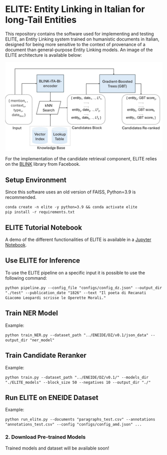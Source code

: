 # ELITE: Entity Linking in Italian for long-Tail Entities

This repository contains the software used for implementing and testing ELITE, an Entity Linking system trained on humanistic documents in Italian, designed for being more sensitive to the context of provenance of a document than general-purpose Entity Linking models. An image of the ELITE architecture is available below:

<img src="docs/elite.jpg" alt="drawing" width="700"/>

For the implementation of the candidate retrieval component, ELITE relies on the [BLINK](https://github.com/facebookresearch/BLINK) library from Facebook.

## Setup Environment


Since this software uses an old version of FAISS, Python=3.9 is recommended.

```
conda create -n elite -y python=3.9 && conda activate elite
pip install -r requirements.txt
```


## ELITE Tutorial Notebook

A demo of the different functionalities of ELITE is available in a [Jupyter Notebook](./tutorial_elite.ipynb).


## Use ELITE for Inference

To use the ELITE pipeline on a specific input it is possible to use the following command: 
```
python pipeline.py --config_file "configs/config_dz.json" --output_dir "./test" --publication_date "1826" --text "Il poeta di Recanati Giacomo Leopardi scrisse le Operette Morali." 
```

## Train NER Model

Example:
```
python train_NER.py --dataset_path "../ENEIDE/DZ/v0.1/json_data" --output_dir "ner_model"
```


## Train Candidate Reranker

Example:
```
python train.py --dataset_path "../ENEIDE/DZ/v0.1/" --models_dir "./ELITE_models" --block_size 50 --negatives 10 --output_dir "./"
```

## Run ELITE on ENEIDE Dataset

Example:
```
python run_elite.py --documents "paragraphs_test.csv" --annotations "annotations_test.csv" --config "configs/config_amd.json" ...
```

### 2. Download Pre-trained Models

Trained models and dataset will be available soon!